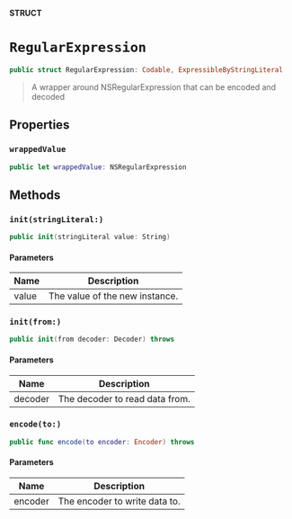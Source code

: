 **STRUCT**

# `RegularExpression`

```swift
public struct RegularExpression: Codable, ExpressibleByStringLiteral
```

> A wrapper around NSRegularExpression that can be encoded and decoded

## Properties
### `wrappedValue`

```swift
public let wrappedValue: NSRegularExpression
```

## Methods
### `init(stringLiteral:)`

```swift
public init(stringLiteral value: String)
```

#### Parameters

| Name | Description |
| ---- | ----------- |
| value | The value of the new instance. |

### `init(from:)`

```swift
public init(from decoder: Decoder) throws
```

#### Parameters

| Name | Description |
| ---- | ----------- |
| decoder | The decoder to read data from. |

### `encode(to:)`

```swift
public func encode(to encoder: Encoder) throws
```

#### Parameters

| Name | Description |
| ---- | ----------- |
| encoder | The encoder to write data to. |